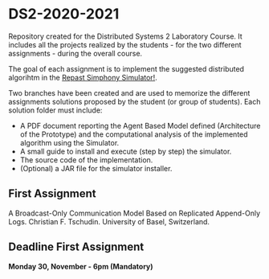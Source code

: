# DS2-2020-2021
Repository created for the Distributed Systems 2 Laboratory Course. It includes all the projects realized by the students - for the two different assignments - during the overall course.

The goal of each assignment is to implement the suggested distributed algorihtm in the [Repast Simphony Simulator!](https://repast.github.io/).

Two branches have been created and are used to memorize the different assignments solutions proposed by the student (or group of students). Each solution folder must include:

* A PDF document reporting the Agent Based Model defined (Architecture of the Prototype) and the computational analysis of the implemented algorithm using the Simulator.
* A small guide to install and execute (step by step) the simulator.
* The source code of the implementation.
* (Optional) a JAR file for the simulator installer.

## First Assignment ##

A Broadcast-Only Communication Model Based on Replicated Append-Only Logs. Christian F. Tschudin. University of Basel, Switzerland.

## Deadline First Assignment ##
**Monday 30, November - 6pm (Mandatory)**


